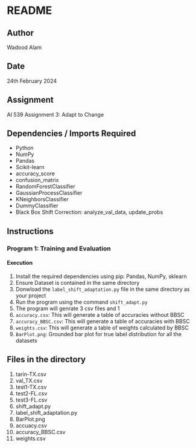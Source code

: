 # README

## Author
Wadood Alam

## Date
24th February 2024

## Assignment
AI 539 Assignment 3: Adapt to Change

## Dependencies / Imports Required

  - Python 
  - NumPy
  - Pandas
  - Scikit-learn
  - accuracy_score
  - confusion_matrix
  - RandomForestClassifier
  - GaussianProcessClassifier
  - KNeighborsClassifier
  - DummyClassifier
  - Black Box Shift Correction: analyze_val_data, update_probs


## Instructions

### Program 1: Training and Evaluation 

#### Execution 
1. Install the required dependencies using pip: Pandas, NumPy, sklearn
2. Ensure Dataset is contained in the same directory
3. Donwload the `label_shift_adaptation.py` file in the same directory as your project
4. Run the program using the command `shift_adapt.py`
5. The program will genrate 3 csv files and 1
6. `accuracy.csv`: This will generate a table of accuracies without BBSC
7. `accuracy_BBSC.csv`: This will generate a table of accuracies with BBSC
8. `weights.csv`: This will generate a table of weights calculated by BBSC
9. `BarPlot.png`: Grounded bar plot for true label distribution for all the datasets

## Files in the directory 
1. tarin-TX.csv
2. val_TX.csv
3. test1-TX.csv
4. test2-FL.csv
5. test3-FL.csv
6. shift_adapt.py
7. label_shift_adaptation.py
8. BarPlot.png
9. accuacy.csv
10. accuracy_BBSC.csv
11. weights.csv
